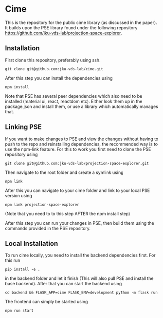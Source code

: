 # Cime

This is the repository for the public cime library (as discussed in the paper). It builds upon the PSE library found under the following repository https://github.com/jku-vds-lab/projection-space-explorer.

## Installation

First clone this repository, preferably using ssh.

```
git clone git@github.com:jku-vds-lab/cime.git
```

After this step you can install the dependencies using

```
npm install
```

Note that PSE has several peer dependencies which also need to be installed (material ui, react, reactdom etc). Either look them up in the package.json and install them, or use a library which automatically manages that.

## Linking PSE

If you want to make changes to PSE and view the changes without having to push to the repo and reinstalling dependencies, the recommended way is to use the npm-link feature. For this to work you first need to clone the PSE repository using

```
git clone git@github.com:jku-vds-lab/projection-space-explorer.git
```

Then navigate to the root folder and create a symlink using

```
npm link
```

After this you can navigate to your cime folder and link to your local PSE version using

```
npm link projection-space-explorer
```

(Note that you need to to this step AFTER the npm install step)

After this step you can run your changes in PSE, then build them using the commands provided in the PSE repository.



## Local Installation

To run cime locally, you need to install the backend dependencies first. For this run

```
pip install -e .
```

in the backend folder and let it finish (This will also pull PSE and install the base backend). After that you can start the backend using

```
cd backend && FLASK_APP=cime FLASK_ENV=development python -m flask run
```

The frontend can simply be started using

```
npm run start
```